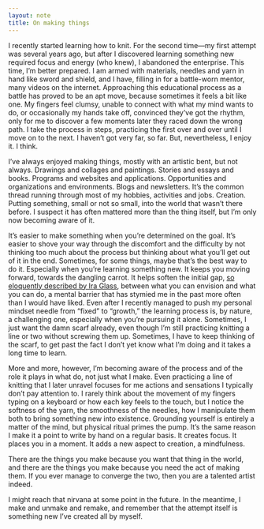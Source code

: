 ```yaml
---
layout: note
title: On making things
---
```


I recently started learning how to knit. For the second time—my first attempt was several years ago, but after I discovered learning something new required focus and energy (who knew), I abandoned the enterprise. This time, I’m better prepared. I am armed with materials, needles and yarn in hand like sword and shield, and I have, filling in for a battle-worn mentor, many videos on the internet. Approaching this educational process as a battle has proved to be an apt move, because sometimes it feels a bit like one. My fingers feel clumsy, unable to connect with what my mind wants to do, or occasionally my hands take off, convinced they’ve got the rhythm, only for me to discover a few moments later they raced down the wrong path. I take the process in steps, practicing the first over and over until I move on to the next. I haven’t got very far, so far. But, nevertheless, I enjoy it. I think.

I’ve always enjoyed making things, mostly with an artistic bent, but not always. Drawings and collages and paintings. Stories and essays and books. Programs and websites and applications. Opportunities and organizations and environments. Blogs and newsletters. It’s the common thread running through most of my hobbies, activities and jobs. Creation. Putting something, small or not so small, into the world that wasn’t there before. I suspect it has often mattered more than the thing itself, but I’m only now becoming aware of it.

It’s easier to make something when you’re determined on the goal. It’s easier to shove your way through the discomfort and the difficulty by not thinking too much about the process but thinking about what you’ll get out of it in the end. Sometimes, for some things, maybe that’s the best way to do it. Especially when you’re learning something new. It keeps you moving forward, towards the dangling carrot. It helps soften the initial gap, [so eloquently described by Ira Glass](https://vimeo.com/85040589), between what you can envision and what you can do, a mental barrier that has stymied me in the past more often than I would have liked. Even after I recently managed to push my personal mindset needle from “fixed” to “growth,” the learning process is, by nature, a challenging one, especially when you’re pursuing it alone. Sometimes, I just want the damn scarf already, even though I’m still practicing knitting a line or two without screwing them up. Sometimes, I have to keep thinking of the scarf, to get past the fact I don’t yet know what I’m doing and it takes a long time to learn.

More and more, however, I’m becoming aware of the process and of the role it plays in what do, not just what I make. Even practicing a line of knitting that I later unravel focuses for me actions and sensations I typically don’t pay attention to. I rarely think about the movement of my fingers typing on a keyboard or how each key feels to the touch, but I notice the softness of the yarn, the smoothness of the needles, how I manipulate them both to bring something new into existence. Grounding yourself is entirely a matter of the mind, but physical ritual primes the pump. It’s the same reason I make it a point to write by hand on a regular basis. It creates focus. It places you in a moment. It adds a new aspect to creation, a mindfulness.

There are the things you make because you want that thing in the world, and there are the things you make because you need the act of making them. If you ever manage to converge the two, then you are a talented artist indeed.

I might reach that nirvana at some point in the future. In the meantime, I make and unmake and remake, and remember that the attempt itself is something new I’ve created all by myself.
